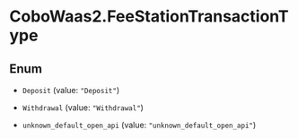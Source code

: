 # CoboWaas2.FeeStationTransactionType

## Enum


* `Deposit` (value: `"Deposit"`)

* `Withdrawal` (value: `"Withdrawal"`)

* `unknown_default_open_api` (value: `"unknown_default_open_api"`)


